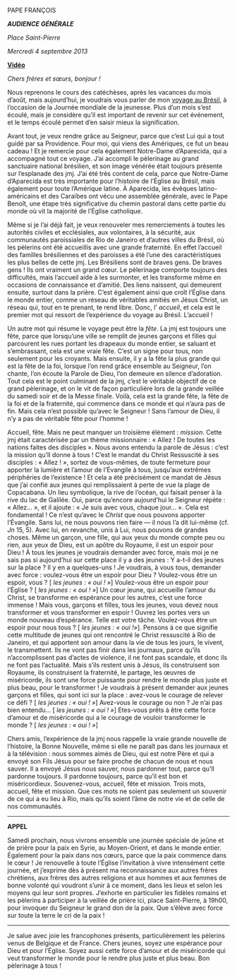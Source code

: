PAPE FRANÇOIS

***AUDIENCE GÉNÉRALE***

*Place Saint-Pierre*

*Mercredi 4 septembre 2013*

**[Vidéo](http://player.rv.va/vaticanplayer.asp?language=it&tic=VA_6W7WK3TJ)**

*Chers frères et sœurs, bonjour !*

Nous reprenons le cours des catéchèses, après les vacances du mois d’août, mais aujourd’hui, je voudrais vous parler de mon [voyage au Brésil](/content/francesco/fr/travels/2013/outside/documents/papa-francesco-gmg-rio-de-janeiro-2013.html), à l’occasion de la Journée mondiale de la jeunesse. Plus d’un mois s’est écoulé, mais je considère qu’il est important de revenir sur cet événement, et le temps écoulé permet d’en saisir mieux la signification.

Avant tout, je veux rendre grâce au Seigneur, parce que c’est Lui qui a tout guidé par sa Providence. Pour moi, qui viens des Amériques, ce fut un beau cadeau ! Et je remercie pour cela également Notre-Dame d’Aparecida, qui a accompagné tout ce voyage. J’ai accompli le pèlerinage au grand sanctuaire national brésilien, et son image vénérée était toujours présente sur l’esplanade des jmj. J’ai été très content de cela, parce que Notre-Dame d’Aparecida est très importante pour l’histoire de l’Église au Brésil, mais également pour toute l’Amérique latine. À Aparecida, les évêques latino-américains et des Caraïbes ont vécu une assemblée générale, avec le Pape Benoît, une étape très significative du chemin pastoral dans cette partie du monde où vit la majorité de l’Église catholique.

Même si je l’ai déjà fait, je veux renouveler mes remerciements à toutes les autorités civiles et ecclésiales, aux volontaires, à la sécurité, aux communautés paroissiales de Rio de Janeiro et d’autres villes du Brésil, où les pèlerins ont été accueillis avec une grande fraternité. En effet l’accueil des familles brésiliennes et des paroisses a été l’une des caractéristiques les plus belles de cette jmj. Les Brésiliens sont de braves gens. De braves gens ! Ils ont vraiment un grand cœur. Le pèlerinage comporte toujours des difficultés, mais l’accueil aide à les surmonter, et les transforme même en occasions de connaissance et d’amitié. Des liens naissent, qui demeurent ensuite, surtout dans la prière. C’est également ainsi que croît l’Église dans le monde entier, comme un réseau de véritables amitiés en Jésus Christ, un réseau qui, tout en te prenant, te rend libre. Donc, l’ *accueil*, et cela est le premier mot qui ressort de l’expérience du voyage au Brésil. L’accueil !

Un autre mot qui résume le voyage peut être la *fête*. La jmj est toujours une fête, parce que lorsqu’une ville se remplit de jeunes garçons et filles qui parcourent les rues portant les drapeaux du monde entier, se saluant et s’embrassant, cela est une vraie fête. C’est un signe pour tous, non seulement pour les croyants. Mais ensuite, il y a la fête la plus grande qui est la fête de la foi, lorsque l’on rend grâce ensemble au Seigneur, l’on chante, l’on écoute la Parole de Dieu, l’on demeure en silence d’adoration. Tout cela est le point culminant de la jmj, c’est le véritable objectif de ce grand pèlerinage, et on le vit de façon particulière lors de la grande veillée du samedi soir et de la Messe finale. Voilà, cela est la grande fête, la fête de la foi et de la fraternité, qui commence dans ce monde et qui n’aura pas de fin. Mais cela n’est possible qu’avec le Seigneur ! Sans l’amour de Dieu, il n’y a pas de véritable fête pour l’homme !

Accueil, fête. Mais ne peut manquer un troisième élément : *mission*. Cette jmj était caractérisée par un thème missionnaire : « Allez ! De toutes les nations faites des disciples ». Nous avons entendu la parole de Jésus : c’est la mission qu’Il donne à tous ! C’est le mandat du Christ Ressuscité à ses disciples : « Allez ! », sortez de vous-mêmes, de toute fermeture pour apporter la lumière et l’amour de l’Évangile à tous, jusqu’aux extrêmes périphéries de l’existence ! Et cela a été précisément ce mandat de Jésus que j’ai confié aux jeunes qui remplissaient à perte de vue la plage de Copacabana. Un lieu symbolique, la rive de l’océan, qui faisait penser à la rive du lac de Galilée. Oui, parce qu’encore aujourd’hui le Seigneur répète : « Allez... », et il ajoute : « Je suis avec vous, chaque jour... ». Cela est fondamental ! Ce n’est qu’avec le *Christ* que nous pouvons apporter l’Évangile. Sans lui, ne nous pouvons rien faire — il nous l’a dit lui-même (cf. *Jn* 15, 5). Avec lui, en revanche, unis à Lui, nous pouvons de grandes choses. Même un garçon, une fille, qui aux yeux du monde compte peu ou rien, aux yeux de Dieu, est un apôtre du Royaume, il est un espoir pour Dieu ! À tous les jeunes je voudrais demander avec force, mais moi je ne sais pas si aujourd’hui sur cette place il y a des jeunes : Y a-t-il des jeunes sur la place ? Il y en a quelques-uns ! Je voudrais, à vous tous, demander avec force : voulez-vous être un espoir pour Dieu ? Voulez-vous être un espoir, vous ? [ *les jeunes : « oui ! »*] Voulez-vous être un espoir pour l’Église ? [ *les jeunes : « oui ! »*] Un cœur jeune, qui accueille l’amour du Christ, se transforme en espérance pour les autres, c’est une force immense ! Mais vous, garçons et filles, tous les jeunes, vous devez nous transformer et vous transformer en espoir ! Ouvrez les portes vers un monde nouveau d’espérance. Telle est votre tâche. Voulez-vous être un espoir pour nous tous ? [ *les jeunes : « oui !»*]. Pensons à ce que signifie cette multitude de jeunes qui ont rencontré le Christ ressuscité à Rio de Janeiro, et qui apportent son amour dans la vie de tous les jours, le vivent, le transmettent. Ils ne vont pas finir dans les journaux, parce qu’ils n’accomplissent pas d’actes de violence, il ne font pas scandale, et donc ils ne font pas l’actualité. Mais s’ils restent unis à Jésus, ils construisent son Royaume, ils construisent la fraternité, le partage, les œuvres de miséricorde, ils sont une force puissante pour rendre le monde plus juste et plus beau, pour le transformer ! Je voudrais à présent demander aux jeunes garçons et filles, qui sont ici sur la place : avez-vous le courage de relever ce défi ? [ *les jeunes : « oui ! »*] Avez-vous le courage ou non ? Je n’ai pas bien entendu... [ *les jeunes : « oui ! »*] Etes-vous prêts à être cette force d’amour et de miséricorde qui a le courage de vouloir transformer le monde ? [ *les jeunes : « oui ! »*]

Chers amis, l’expérience de la jmj nous rappelle la vraie grande nouvelle de l’histoire, la Bonne Nouvelle, même si elle ne paraît pas dans les journaux et à la télévision : nous sommes aimés de Dieu, qui est notre Père et qui a envoyé son Fils Jésus pour se faire proche de chacun de nous et nous sauver. Il a envoyé Jésus nous sauver, nous pardonner tout, parce qu’Il pardonne toujours. Il pardonne toujours, parce qu’il est bon et miséricordieux. Souvenez-vous, accueil, fête et mission. Trois mots, accueil, fête et mission. Que ces mots ne soient pas seulement un souvenir de ce qui a eu lieu à Rio, mais qu’ils soient l’âme de notre vie et de celle de nos communautés.

* * *

**APPEL**

Samedi prochain, nous vivrons ensemble une journée spéciale de jeûne et de prière pour la paix en Syrie, au Moyen-Orient, et dans le monde entier. Également pour la paix dans nos cœurs, parce que la paix commence dans le cœur ! Je renouvelle à toute l’Église l’invitation à vivre intensément cette journée, et j’exprime dès à présent ma reconnaissance aux autres frères chrétiens, aux frères des autres religions et aux hommes et aux femmes de bonne volonté qui voudront s’unir à ce moment, dans les lieux et selon les moyens qui leur sont propres. J’exhorte en particulier les fidèles romains et les pèlerins à participer à la veillée de prière ici, place Saint-Pierre, à 19h00, pour invoquer du Seigneur le grand don de la paix. Que s’élève avec force sur toute la terre le cri de la paix !

* * *

Je salue avec joie les francophones présents, particulièrement les pèlerins venus de Belgique et de France. Chers jeunes, soyez une espérance pour Dieu et pour l’Église. Soyez aussi cette force d’amour et de miséricorde qui veut transformer le monde pour le rendre plus juste et plus beau. Bon pèlerinage à tous !